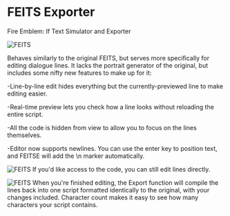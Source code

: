 # FEITS Exporter
Fire Emblem: If Text Simulator and Exporter

![FEITS](https://i.imgur.com/r4D35Vj.png)

Behaves similarly to the original FEITS, but serves more specifically for editing dialogue lines. It lacks the portrait generator of the original, but includes some nifty new features to make up for it:

-Line-by-line edit hides everything but the currently-previewed line to make editing easier.

-Real-time preview lets you check how a line looks without reloading the entire script.

-All the code is hidden from view to allow you to focus on the lines themselves.

-Editor now supports newlines. You can use the enter key to position text, and FEITSE will add the \n marker automatically.

![FEITS](https://i.imgur.com/1hC2HjB.png)
If you'd like access to the code, you can still edit lines directly.

![FEITS](https://i.imgur.com/vUIUxQj.png)
When you're finished editing, the Export function will compile the lines back into one script formatted identically to the original, with your changes included.
Character count makes it easy to see how many characters your script contains.